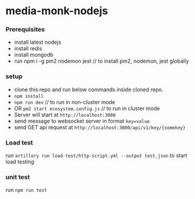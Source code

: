 # media-monk-nodejs

### Prerequisites
* install latest nodejs
* install redis 
* install mongodb
* run npm i -g pm2 nodemon jest // to install pm2, nodemon, jest globally

### setup
* clone this repo and run below commands inside cloned repo.
* `npm install`
* `npm run dev` // to run in non-cluster mode
* OR `pm2 start ecosystem.config.js`  // to run in cluster mode
* Server will start at `http://localhost:3000`
* send message to websocket server in format `key=value`
* send GET api request at `http://localhost:3000/api/v1/key/{somekey}`

### Load test
run `artillery run load-test/http-script.yml --output test.json` to start load testing

### unit test
run `npm run test`
